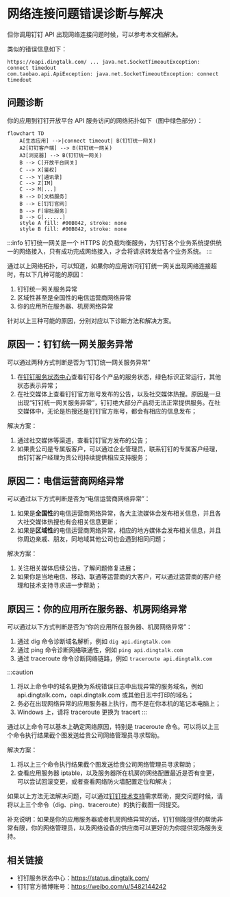 # 网络连接问题错误诊断与解决

但你调用钉钉 API 出现网络连接问题时候，可以参考本文档解决。

类似的错误信息如下：

```text
https://oapi.dingtalk.com/ ... java.net.SocketTimeoutException: connect timedout
com.taobao.api.ApiException: java.net.SocketTimeoutException: connect timedout
```

## 问题诊断

你的应用到钉钉开放平台 API 服务访问的网络拓扑如下（图中绿色部分）：

```mermaid
flowchart TD
    A[生态应用] -->|connect timeout| B(钉钉统一网关)
    A2[钉钉客户端] --> B(钉钉统一网关)
    A3[浏览器] --> B(钉钉统一网关)
    B --> C[开放平台网关]
    C --> X[鉴权]
    C --> Y[通讯录]
    C --> Z[IM]
    C --> M[...]
    B --> D[文档服务]
    B --> E[钉钉官网]
    B --> F[审批服务]
    B --> G[......]
    style A fill: #00B042, stroke: none
    style B fill: #00B042, stroke: none
```

:::info
钉钉统一网关是一个 HTTPS 的负载均衡服务，为钉钉各个业务系统提供统一的网络接入，只有成功完成网络接入，才会将请求转发给各个业务系统。
:::

通过以上网络拓扑，可以知道，如果你的应用访问钉钉统一网关出现网络连接超时，有以下几种可能的原因：

1. 钉钉统一网关服务异常
2. 区域性甚至是全国性的电信运营商网络异常
3. 你的应用所在服务器、机房网络异常

针对以上三种可能的原因，分别对应以下诊断方法和解决方案。

## 原因一：钉钉统一网关服务异常

可以通过两种方式判断是否为“钉钉统一网关服务异常”

1. 在[钉钉服务状态中心](https://status.dingtalk.com/)查看钉钉各个产品的服务状态，绿色标识正常运行，其他状态表示异常；
2. 在社交媒体上查看钉钉官方账号发布的公告，以及社交媒体热搜。原因是一旦出现“钉钉统一网关服务异常”，钉钉绝大部分产品将无法正常提供服务。在社交媒体中，无论是热搜还是钉钉官方账号，都会有相应的信息发布；

解决方案：

1. 通过社交媒体等渠道，查看钉钉官方发布的公告；
2. 如果贵公司是专属版客户，可以通过企业管理员，联系钉钉的专属客户经理，由钉钉客户经理为贵公司持续提供相应支持服务；

## 原因二：电信运营商网络异常

可以通过以下方式判断是否为“电信运营商网络异常”：

1. 如果是**全国性**的电信运营商网络异常，各大主流媒体会发布相关信息，并且各大社交媒体热搜也有会相关信息更新；
2. 如果是**区域性**的电信运营商网络异常，相应的地方媒体会发布相关信息，并且你周边亲戚、朋友，同地域其他公司也会遇到相同问题；

解决方案：

1. 关注相关媒体后续公告，了解问题修复进展；
2. 如果你是当地电信、移动、联通等运营商的大客户，可以通过运营商的客户经理和技术支持寻求进一步帮助；

## 原因三：你的应用所在服务器、机房网络异常

可以通过以下方式判断是否为“你的应用所在服务器、机房网络异常”：

1. 通过 dig 命令诊断域名解析，例如 `dig api.dingtalk.com`
2. 通过 ping 命令诊断网络联通性，例如 `ping api.dingtalk.com`
3. 通过 traceroute 命令诊断网络链路，例如 `traceroute api.dingtalk.com`

:::caution
1. 将以上命令中的域名更换为系统错误日志中出现异常的服务域名，例如 api.dingtalk.com，oapi.dingtalk.com 或其他日志中打印的域名；
2. 务必在出现网络异常的应用服务器上执行，而不是在你本机的笔记本电脑上；
3. Windows 上，请将 traceroute 更换为 tracert
:::

通过以上命令可以基本上确定网络原因，特别是 traceroute 命令。可以将以上三个命令执行结果截个图发送给贵公司网络管理员寻求帮助。

解决方案：

1. 将以上三个命令执行结果截个图发送给贵公司网络管理员寻求帮助；
2. 查看应用服务器 iptable，以及服务器所在机房的网络配置最近是否有变更，可以尝试回滚变更，或者查看网络防火墙配置定位和解决；

如果以上方法无法解决问题，可以通过[钉钉技术支持](/docs/explore/support)需求帮助，提交问题时候，请将以上三个命令（dig、ping、traceroute）的执行截图一同提交。

补充说明：如果是你的应用服务器或者机房网络异常的话，钉钉侧能提供的帮助非常有限，你的网络管理员，以及网络设备的供应商可以更好的为你提供现场服务支持。


## 相关链接

* 钉钉服务状态中心：https://status.dingtalk.com/
* 钉钉官方微博账号：https://weibo.com/u/5482144242